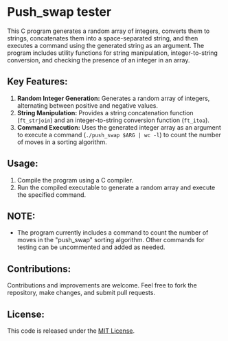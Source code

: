 
# Push_swap tester

This C program generates a random array of integers, converts them to strings, concatenates them into a space-separated string, and then executes a command using the generated string as an argument. The program includes utility functions for string manipulation, integer-to-string conversion, and checking the presence of an integer in an array.


## Key Features:

1. **Random Integer Generation:** Generates a random array of integers, alternating between positive and negative values.
2. **String Manipulation:** Provides a string concatenation function (`ft_strjoin`) and an integer-to-string conversion function (`ft_itoa`).
3. **Command Execution:** Uses the generated integer array as an argument to execute a command (`./push_swap $ARG | wc -l`) to count the number of moves in a sorting algorithm.
## Usage:

1. Compile the program using a C compiler.
2. Run the compiled executable to generate a random array and execute the specified command.
## NOTE:

- The program currently includes a command to count the number of moves in the "push_swap" sorting algorithm. Other commands for testing can be uncommented and added as needed.
## Contributions:

Contributions and improvements are welcome. Feel free to fork the repository, make changes, and submit pull requests.
## License:

This code is released under the [MIT License](https://opensource.org/licenses/MIT).
